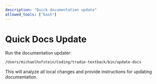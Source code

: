 ```yaml
---
description: "Quick documentation update"
allowed_tools: ["bash"]
---
```


# Quick Docs Update

Run the documentation updater:

```bash
/Users/michaelhofstein/Coding/tradie-textback/bin/update-docs
```

This will analyze all local changes and provide instructions for updating documentation.